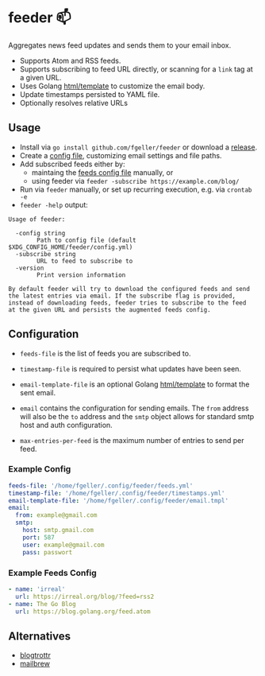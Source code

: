 # feeder 📫 

Aggregates news feed updates and sends them to your email inbox.

- Supports Atom and RSS feeds.
- Supports subscribing to feed URL directly, or scanning for a `link` tag at a given URL.
- Uses Golang [html/template](https://golang.org/pkg/html/template/#pkg-overview) to customize the email body.
- Update timestamps persisted to YAML file.
- Optionally resolves relative URLs

## Usage

- Install via `go install github.com/fgeller/feeder` or download a [release](https://github.com/fgeller/feeder/releases).
- Create a [config file](https://github.com/fgeller/feeder#example-config), customizing email settings and file paths.
- Add subscribed feeds either by:
  - maintaing the [feeds config file](https://github.com/fgeller/feeder#example-feeds-config) manually, or
  - using feeder via `feeder -subscribe https://example.com/blog/`
- Run via `feeder` manually, or set up recurring execution, e.g. via `crontab -e`
- `feeder -help` output:
```
Usage of feeder:

  -config string
        Path to config file (default $XDG_CONFIG_HOME/feeder/config.yml)
  -subscribe string
        URL to feed to subscribe to
  -version
        Print version information

By default feeder will try to download the configured feeds and send
the latest entries via email. If the subscribe flag is provided, 
instead of downloading feeds, feeder tries to subscribe to the feed 
at the given URL and persists the augmented feeds config.
```

## Configuration

- `feeds-file` is the list of feeds you are subscribed to.

- `timestamp-file` is required to persist what updates have been seen.

- `email-template-file` is an optional Golang [html/template](https://golang.org/pkg/html/template/#pkg-overview) to format the sent email.

- `email` contains the configuration for sending emails. The `from` address will
  also be the `to` address and the `smtp` object allows for standard smtp host
  and auth configuration.

- `max-entries-per-feed` is the maximum number of entries to send per feed.

### Example Config

```yaml
feeds-file: '/home/fgeller/.config/feeder/feeds.yml'
timestamp-file: '/home/fgeller/.config/feeder/timestamps.yml'
email-template-file: '/home/fgeller/.config/feeder/email.tmpl'
email:
  from: example@gmail.com
  smtp:
    host: smtp.gmail.com
    port: 587
    user: example@gmail.com
    pass: passwort
```

### Example Feeds Config

```yaml
- name: 'irreal'
  url: https://irreal.org/blog/?feed=rss2
- name: The Go Blog
  url: https://blog.golang.org/feed.atom
```

## Alternatives

- [blogtrottr](https://blogtrottr.com)
- [mailbrew](https://mailbrew.com/)
